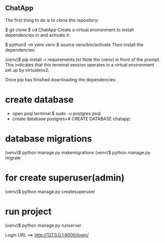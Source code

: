 ## ChatApp

The first thing to do is to clone the repository:

$ git clone 
$ cd ChatApp
Create a virtual environment to install dependencies in and activate it:

$ python3 -m venv venv
$ source venv/bin/activate
Then install the dependencies:

(venv)$ pip install -r requirements.txt
Note the (venv) in front of the prompt. This indicates that this terminal session operates in a virtual environment set up by virtualenv2.

Once pip has finished downloading the dependencies:

# create database
- open psql terminal
$ sudo -u postgres psql
- create database
postgres=# CREATE DATABASE chatapp;


# database migrations
(venv)$ python manage.py makemigrations
(venv)$ python manage.py migrate

# for create superuser(admin)
(venv)$ python manage.py createsuperuser

# run project
(venv)$ python manage.py runserver


Login URL ==> http://127.0.0.1:8000/login/